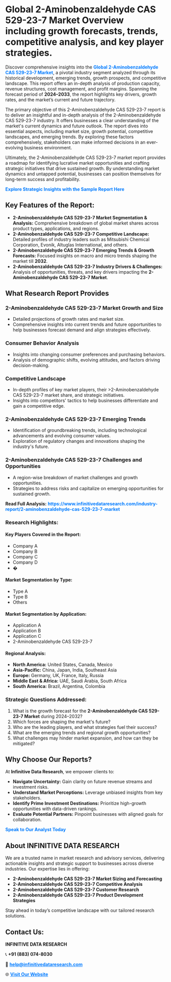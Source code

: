 <h1>Global 2-Aminobenzaldehyde CAS 529-23-7 Market Overview including growth forecasts, trends, competitive analysis, and key player strategies.</h1>
<p>
Discover comprehensive insights into the 
<a href="https://www.infinitivedataresearch.com/industry-report/2-aminobenzaldehyde-cas-529-23-7-market" rel="dofollow" style="color: #007BFF; text-decoration: none;"><strong>Global 2-Aminobenzaldehyde CAS 529-23-7 Market</strong></a>, a pivotal industry segment analyzed through its historical development, emerging trends, growth prospects, and competitive landscape. This report offers an in-depth analysis of production capacity, revenue structures, cost management, and profit margins. Spanning the forecast period of <strong>2024–2033</strong>, the report highlights key drivers, growth rates, and the market’s current and future trajectory.
</p>
<p>
The primary objective of this 2-Aminobenzaldehyde CAS 529-23-7 report is to deliver an insightful and in-depth analysis of the 2-Aminobenzaldehyde CAS 529-23-7 industry. It offers businesses a clear understanding of the market's current dynamics and future outlook. The report dives into essential aspects, including market size, growth potential, competitive landscapes, and emerging trends. By exploring these factors comprehensively, stakeholders can make informed decisions in an ever-evolving business environment.
</p>
<p>
Ultimately, the 2-Aminobenzaldehyde CAS 529-23-7 market report provides a roadmap for identifying lucrative market opportunities and crafting strategic initiatives that drive sustained growth. By understanding market dynamics and untapped potential, businesses can position themselves for long-term success and profitability.
</p>
<p>
<a href="https://www.infinitivedataresearch.com/request-sample/reportId=111466" style="color: #007BFF; text-decoration: none;"><strong>Explore Strategic Insights with the Sample Report Here</strong></a>
</p>

<h2>Key Features of the Report:</h2>
<ul>
<li><strong>2-Aminobenzaldehyde CAS 529-23-7 Market Segmentation & Analysis:</strong> Comprehensive breakdown of global market shares across product types, applications, and regions.</li>
<li><strong>2-Aminobenzaldehyde CAS 529-23-7 Competitive Landscape:</strong> Detailed profiles of industry leaders such as Mitsubishi Chemical Corporation, Evonik, Altuglas International, and others.</li>
<li><strong>2-Aminobenzaldehyde CAS 529-23-7 Emerging Trends & Growth Forecasts:</strong> Focused insights on macro and micro trends shaping the market till <strong>2032</strong>.</li>
<li><strong>2-Aminobenzaldehyde CAS 529-23-7 Industry Drivers & Challenges:</strong> Analysis of opportunities, threats, and key drivers impacting the <strong>2-Aminobenzaldehyde CAS 529-23-7 Market</strong>.</li>
</ul>

<h2>What Research Report Provides</h2>
<h3>2-Aminobenzaldehyde CAS 529-23-7 Market Growth and Size</h3>
<ul>
<li>Detailed projections of growth rates and market size.</li>
<li>Comprehensive insights into current trends and future opportunities to help businesses forecast demand and align strategies effectively.</li>
</ul>

<h3>Consumer Behavior Analysis</h3>
<ul>
<li>Insights into changing consumer preferences and purchasing behaviors.</li>
<li>Analysis of demographic shifts, evolving attitudes, and factors driving decision-making.</li>
</ul>

<h3>Competitive Landscape</h3>
<ul>
<li>In-depth profiles of key market players, their >2-Aminobenzaldehyde CAS 529-23-7 market share, and strategic initiatives.</li>
<li>Insights into competitors' tactics to help businesses differentiate and gain a competitive edge.</li>
</ul>

<h3>2-Aminobenzaldehyde CAS 529-23-7 Emerging Trends</h3>
<ul>
<li>Identification of groundbreaking trends, including technological advancements and evolving consumer values.</li>
<li>Exploration of regulatory changes and innovations shaping the industry's future.</li>
</ul>

<h3>2-Aminobenzaldehyde CAS 529-23-7 Challenges and Opportunities</h3>
<ul>
<li>A region-wise breakdown of market challenges and growth opportunities.</li>
<li>Strategies to address risks and capitalize on emerging opportunities for sustained growth.</li>
</ul>
<p><strong>Read Full Analysis:</strong> <a href="https://www.infinitivedataresearch.com/industry-report/2-aminobenzaldehyde-cas-529-23-7-market" rel="dofollow" style="color: #007BFF; text-decoration: none;"><strong>https://www.infinitivedataresearch.com/industry-report/2-aminobenzaldehyde-cas-529-23-7-market</strong></a></p>
<h3>Research Highlights:</h3>
<h4>Key Players Covered in the Report:</h4>
<ul><li>Company A</li><li>Company B</li><li>Company C</li><li>Company D</li><li>�</li></ul>
<h4>Market Segmentation by Type:</h4>
<ul><li>Type A</li><li>Type B</li><li>Others</li></ul>
<h4>Market Segmentation by Application:</h4>
<ul><li>Application A</li><li>Application B</li><li>Application C</li><li>2-Aminobenzaldehyde CAS 529-23-7</li></ul>

<h4>Regional Analysis:</h4>
<ul>
<li><strong>North America:</strong> United States, Canada, Mexico</li>
<li><strong>Asia-Pacific:</strong> China, Japan, India, Southeast Asia</li>
<li><strong>Europe:</strong> Germany, UK, France, Italy, Russia</li>
<li><strong>Middle East & Africa:</strong> UAE, Saudi Arabia, South Africa</li>
<li><strong>South America:</strong> Brazil, Argentina, Colombia</li>
</ul>

<h3>Strategic Questions Addressed:</h3>
<ol>
<li>What is the growth forecast for the <strong>2-Aminobenzaldehyde CAS 529-23-7 Market</strong> during 2024–2032?</li>
<li>Which forces are shaping the market's future?</li>
<li>Who are the leading players, and what strategies fuel their success?</li>
<li>What are the emerging trends and regional growth opportunities?</li>
<li>What challenges may hinder market expansion, and how can they be mitigated?</li>
</ol>

<h2>Why Choose Our Reports?</h2>
<p>At <strong>Infinitive Data Research</strong>, we empower clients to:</p>
<ul>
<li><strong>Navigate Uncertainty:</strong> Gain clarity on future revenue streams and investment risks.</li>
<li><strong>Understand Market Perceptions:</strong> Leverage unbiased insights from key stakeholders.</li>
<li><strong>Identify Prime Investment Destinations:</strong> Prioritize high-growth opportunities with data-driven rankings.</li>
<li><strong>Evaluate Potential Partners:</strong> Pinpoint businesses with aligned goals for collaboration.</li>
</ul>
<p><a href="https://www.infinitivedataresearch.com/industry-report/2-aminobenzaldehyde-cas-529-23-7-market" rel="dofollow" style="color: #007BFF; text-decoration: none;"><strong>Speak to Our Analyst Today</strong></a></p>

<h2>About INFINITIVE DATA RESEARCH</h2>
<p>We are a trusted name in market research and advisory services, delivering actionable insights and strategic support to businesses across diverse industries. Our expertise lies in offering:</p>
<ul>
<li><strong>2-Aminobenzaldehyde CAS 529-23-7 Market Sizing and Forecasting</strong></li>
<li><strong>2-Aminobenzaldehyde CAS 529-23-7 Competitive Analysis</strong></li>
<li><strong>2-Aminobenzaldehyde CAS 529-23-7 Customer Research</strong></li>
<li><strong>2-Aminobenzaldehyde CAS 529-23-7 Product Development Strategies</strong></li>
</ul>
<p>Stay ahead in today’s competitive landscape with our tailored research solutions.</p>

<h2>Contact Us:</h2>
<p><strong>INFINITIVE DATA RESEARCH</strong></p>
<p>📞 <strong>+91 (883) 074-8030</strong></p>
<p>📧 <strong><a href="mailto:help@infinitivedataresearch.com" style="color: #007BFF;">help@infinitivedataresearch.com</a></strong></p>
<p>🌐 <strong><a href="https://www.infinitivedataresearch.com" rel="dofollow" style="color: #007BFF;">Visit Our Website</a></strong></p>